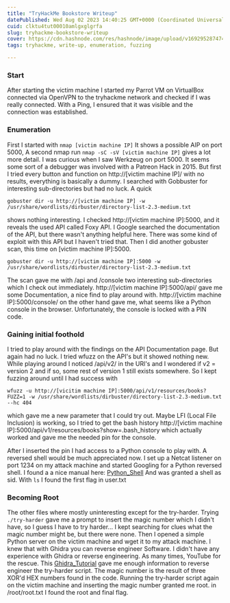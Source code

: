 ```yaml
---
title: "TryHackMe Bookstore Writeup"
datePublished: Wed Aug 02 2023 14:40:25 GMT+0000 (Coordinated Universal Time)
cuid: clktu4tut00010amlgxglgrfa
slug: tryhackme-bookstore-writeup
cover: https://cdn.hashnode.com/res/hashnode/image/upload/v1692952874743/eab0eb71-a767-4394-9795-13873ae0fc3c.jpeg
tags: tryhackme, write-up, enumeration, fuzzing

---
```


### Start

After starting the victim machine I started my Parrot VM on VirtualBox connected via OpenVPN to the tryhackme network and checked if I was really connected. With a Ping, I ensured that it was visible and the connection was established.

### Enumeration

First I started with `nmap [victim machine IP]` It shows a possible AIP on port 5000, A second nmap run `nmap -sC -sV [victim machine IP]` gives a lot more detail. I was curious when I saw Werkzeug on port 5000. It seems some sort of a debugger was involved with a Patreon Hack in 2015. But first I tried every button and function on http://\[victim machine IP\]/ with no results, everything is basically a dummy. I searched with Gobbuster for interesting sub-directories but had no luck. A quick

```plaintext
gobuster dir -u http://[victim machine IP] -w /usr/share/wordlists/dirbuster/directory-list-2.3-medium.txt
```

shows nothing interesting. I checked http://\[victim machine IP\]:5000, and it reveals the used API called Foxy API. I Google searched the documentation of the API, but there wasn't anything helpful here. There was some kind of exploit with this API but I haven't tried that. Then I did another gobuster scan, this time on \[victim machine IP\]:5000.

```plaintext
gobuster dir -u http://[victim machine IP]:5000 -w /usr/share/wordlists/dirbuster/directory-list-2.3-medium.txt
```

The scan gave me with /api and /console two interesting sub-directories which I check out immediately. http://\[victim machine IP\]:5000/api/ gave me some Documentation, a nice find to play around with. http://\[victim machine IP\]:5000/console/ on the other hand gave me, what seems like a Python console in the browser. Unfortunately, the console is locked with a PIN code.

### Gaining initial foothold

I tried to play around with the findings on the API Documentation page. But again had no luck. I tried wfuzz on the API's but it showed nothing new. While playing around I noticed /api/v2/ in the URl's and I wondered if v2 = version 2 and if so, some rest of version 1 still exists somewhere. So I kept fuzzing around until I had success with

```plaintext
wfuzz -u http://[vicitim machine IP]:5000/api/v1/resources/books?FUZZ=1 -w /usr/share/wordlists/dirbuster/directory-list-2.3-medium.txt --hc 404
```

which gave me a new parameter that I could try out. Maybe LFI (Local File Inclusion) is working, so I tried to get the bash history http://\[victim machine IP\]:5000/api/v1/resources/books?show=.bash\_history which actually worked and gave me the needed pin for the console.

After I inserted the pin I had access to a Python console to play with. A reversed shell would be much appreciated now. I set up a Netcat listener on port 1234 on my attack machine and started Googling for a Python reversed shell. I found a a nice manual here: [Python\_Shell](https://www.linuxfordevices.com/tutorials/shell-script/reverse-shell-in-python) And was granted a shell as sid. With `ls` I found the first flag in user.txt

### Becoming Root

The other files where mostly uninteresting except for the try-harder. Trying `./try-harder` gave me a prompt to insert the magic number which I didn't have, so I guess I have to try harder... I kept searching for clues what the magic number might be, but there were none. Then I opened a simple Python server on the victim machine and wget it to my attack machine. I knew that with Ghidra you can reverse engineer Software. I didn't have any experience with Ghidra or reverse engineering. As many times, YouTube for the rescue. This [Ghidra\_Tutorial](https://www.youtube.com/watch?v=fTGTnrgjuGA&t=488s) gave me enough information to reverse engineer the try-harder script. The magic number is the result of three XOR'd HEX numbers found in the code. Running the try-harder script again on the victim machine and inserting the magic number granted me root. in /root/root.txt I found the root and final flag.
